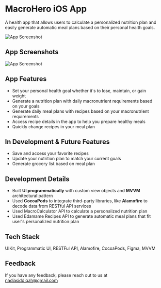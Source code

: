 
# MacroHero iOS App

A health app that allows users to calculate a personalized nutrition plan and easily generate automatic meal plans based on their personal health goals.

![App Screenshot](https://uploads-ssl.webflow.com/6222c95e94125f20cd00b586/622d4c09b86a2b19dfb509d5_Untitled-1.gif)


## App Screenshots

![App Screenshot](https://uploads-ssl.webflow.com/6222c95e94125f1e9800b566/627efa64ea58cfafaa407074_Group%20119.png)

## App Features

- Set your personal health goal whether it's to lose, maintain, or gain weight
- Generate a nutrition plan with daily macronutrient requirements based on your goals
- Generate daily meal plans with recipes based on your macronutrient requirements
- Access recipe details in the app to help you prepare healthy meals 
- Quickly change recipes in your meal plan 

## In Development & Future Features
- Save and access your favorite recipes 
- Update your nutrition plan to match your current goals
- Generate grocery list based on meal plan 

## Development Details

- Built **UI programmatically** with custom view objects and **MVVM** architectural pattern
- Used **CocoaPods** to integrate third-party libraries, like **Alamofire** to decode data from RESTful API services
- Used MacroCalculator API to calculate a personalized nutrition plan
- Used Edamame Recipes API to generate automatic meal plans that fit user's personalized nutrition plan
## Tech Stack 

UIKit, Programmatic UI, RESTFul API, Alamofire, CocoaPods, Figma, MVVM 


## Feedback

If you have any feedback, please reach out to us at nadiasiddiqah@gmail.com
